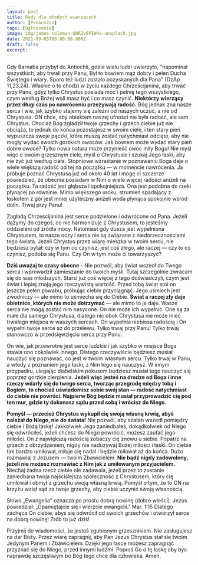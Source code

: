 ```yaml
---
layout: post
title: Rady dla młodych wierzących
author: [Proboszcz]
tags: [Ogłoszenia]
image: img/james-coleman-QHRZv6PIW4s-unsplash.jpg
date: 2021-09-05T06:00:00.000Z
draft: false
excerpt:
---
```


Gdy Barnaba przybył do Antiochii, gdzie wielu ludzi uwierzyło, "napominał wszystkich, aby trwali przy Panu, Był to bowiem mąż dobry i pełen Ducha Świętego i wiary. Sporo też ludzi zostało pozyskanych dla Pana" (DzAp 11,23.24). Właśnie o to chodzi w życiu każdego Chrześcijanina, aby trwać przy Panu, gdyż tylko Chrystus posiada moc i pełnię tego wszystkiego, czym według Bożej woli masz być i co masz czynić. **Niektórzy wierzący przez długi czas po nawróceniu przeżywają radość.** Bóg jednak zna nasze serca i wie, jak szybko stajemy się zależni od naszych uczuć, a nie od Chrystusa. ON chce, aby obiektem naszej ufności nie była radość, ale sam Chrystus. Chociaż Bóg zgładził twoje grzechy i grzech ciebie już nie obciąża, to jednak do końca pozostajesz w swoim ciele, i ten stary pień wypuszcza swoje pączki, które muszą zostać natychmiast odcięte, aby nie mogły wydać swoich gorzkich owoców. Jak bowiem może wydać stary pień dobre owoce? Tylko nowa natura może przynieść owoc miły Bogu!
Nie myśl więc o swoim grzesznym ciele, myśl o Chrystusie i szukaj Jego łaski, aby nie żyć już według ciała. Stopniowe wzrastanie w poznawaniu Boga daje o wiele większą radość od tej na początku — w momencie nawrócenia. Ja próbuje poznać Chrystusa już od około 40 lat i mogę ci szczerze powiedzieć, że obecnie posiadam w Nim o wiele więcej radości aniżeli na początku. Ta radość jest głębsza i spokojniejsza. Ona jest podobna do rzeki płynącej po równinie. Mimo większego uroku, strumień spadający z łoskotem z gór jest mniej użyteczny aniżeli woda płynąca spokojnie wśród dolin. Trwaj przy Panu!

Zagładą Chrześcijanina jest serce podzielone i odwrócone od Pana. Jeżeli dążymy do czegoś, co nie harmonizuje z Chrystusem, to jesteśmy oddzieleni od źródła mocy. Natomiast gdy dusza jest wypełniona Chrystusem, to nasze oczy i serca nie są związane z niedorzecznościami tego świata. Jeżeli Chrystus przez wiarę mieszka w twoim sercu, nie będziesz pytał: czy w tym co czynisz, jest coś złego, ale raczej — czy to co czynisz, podoba się Panu. Czy On w tym może ci towarzyszyć?

**Dziś uważaj te czasy obecne** - Nie pozwól, aby świat wszedł do Twego serca i wprowadził zamieszanie do twoich myśli. Tutaj szczególnie zwracam się do was młodszych. Starsi już coś więcej z tego doświadczyli, czym jest świat i lepiej znają jego rzeczywistą wartość. Przed tobą świat stoi on jeszcze pełen powabu, próbując ciebie przyciągnąć. Jego uśmiech jest zwodniczy — ale mimo to uśmiecha się do Ciebie. **Świat a raczej zły daje obietnice, których nie może dotrzymać** — ale mimo to je daje. Wasze serca nie mogą zostać nim nasycone. On nie może ich wypełnić. One są za małe dla samego Chrystusa, dlatego nic obok Chrystusa nie może mieć trwałego miejsca w waszych sercach. On wypełnia niebiosa radością i On wypełni twoje serce aż do przelewu. Tylko trwaj przy Panu! Tylko trwaj stanowczo w przedsięwzięciu serca przy Panu.

On wie, jak przewrotne jest serce ludzkie i jak szybko w miejsce Boga stawia ono cokolwiek innego. Dlatego rzeczywiście będziesz musiał nauczyć się poznawać, co jest w twoim własnym sercu. Tylko trwaj w Panu, a wtedy z poznaniem jego łaski, z Nim tego się nauczysz. W innym przypadku, ulegając diabelskim pokusom będziesz musiał tego nauczyć się poprzez gorzkie cierpienia. **Jeżeli więc jesteś na drodze od Boga i inne rzeczy wdarły się do twego serca, tworząc przegrodę między tobą i Bogiem, to chociaż uświadomisz sobie swój stan — radość natychmiast do ciebie nie powróci. Najpierw Bóg będzie musiał przyprowadzić cię pod ten mur, gdzie ty dokonasz sądu przed sobą i wrócisz do Niego.**

**Pomyśl — przecież Chrystus wykupił cię swoją własną krwią, abyś należał do Niego, nie do świata!** Nie pozwól, aby szatan wszedł pomiędzy ciebie i Bożą łaskę! Jakkolwiek Jego zaniedbałeś, dokądkolwiek od Niego się odwróciłeś, jeżeli chcesz do Niego powrócić, możesz zaufać jego miłości. On z największą radością zobaczy cię znowu u siebie. Popatrz na grzech z obrzydzeniem, nigdy nie nadużywaj Bożej miłości i łaski. On ciebie tak bardzo umiłował, miłuje cię nadal i będzie miłował aż do końca. Dużo rozmawiaj z Jezusem — twoim Zbawicielem. **Nie bądź nigdy zadowolony, jeżeli nie możesz rozmawiać z Nim jak z umiłowanym przyjacielem.** Niechaj żadna rzecz ciebie nie zadawala, jeżeli przez to zostanie zaniedbana twoja najściślejsza społeczność z Chrystusem, który cię umiłował i obmył z grzechu swoją własną krwią. Pomyśl o tym, że to ON na krzyżu wziął sąd za twoje grzechy, aby ciebie uczynić swoją własnością.

Słowo „Ewangelia” oznacza po prostu dobrą nowinę (dobre wieści). Jezus powiedział: „Opamiętajcie się i wierzcie ewangelii.” Mar. 1:15 Dlatego zachęca On ciebie, abyś się odwrócił od swoich grzechów i otworzył serce na dobrą nowinę! Zrób to już dziś!

Przyjmij do wiadomości, że jesteś zgubionym grzesznikiem. Nie zasługujesz na dar Boży. Przez wiarę zapragnij, aby Pan Jezus Chrystus stał się twoim Jedynym Panem i Zbawicielem. Dzięki jego łasce możesz zapragnąć przyznać się do Niego, przed innymi ludźmi. Poproś Go o tę łaskę aby byc naprawdę szczęsliwym bo Bóg tego chce dla człowieka. Amen.
